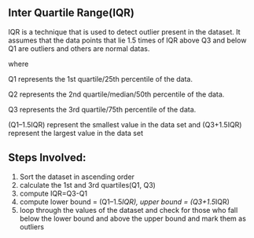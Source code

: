## Inter Quartile Range(IQR)

IQR is a technique that is used to detect outlier present in the dataset. It assumes that the data points that lie 1.5 times of IQR above Q3 and below Q1 are outliers and others are normal datas.

where

Q1 represents the 1st quartile/25th percentile of the data.

Q2 represents the 2nd quartile/median/50th percentile of the data.

Q3 represents the 3rd quartile/75th percentile of the data.

(Q1–1.5IQR) represent the smallest value in the data set and (Q3+1.5IQR) represent the largest value in the data set

## Steps Involved:

1. Sort the dataset in ascending order
2. calculate the 1st and 3rd quartiles(Q1, Q3)
3. compute IQR=Q3-Q1
4. compute lower bound = (Q1–1.5*IQR), upper bound = (Q3+1.5*IQR)
5. loop through the values of the dataset and check for those who fall below the lower bound and above the upper bound and mark them as outliers
